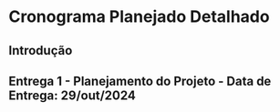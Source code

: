 # Cronograma Planejado Detalhado

## Introdução

## Entrega 1 - Planejamento do Projeto - Data de Entrega: 29/out/2024
